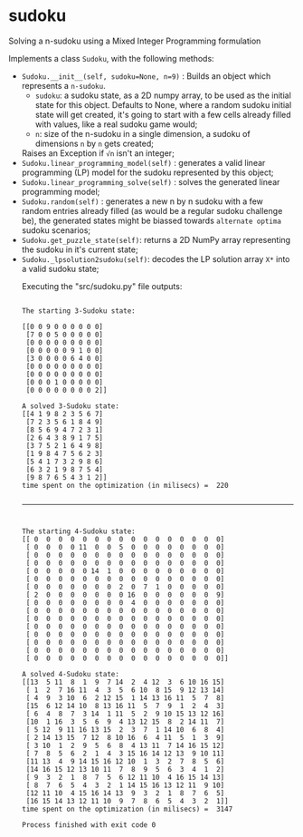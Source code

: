 # sudoku
Solving a n-sudoku using a Mixed Integer Programming formulation


Implements a class <code class="inline_code">Sudoku</code>, with the following methods:
<ul>
<li>
<code class="inline_code">Sudoku.__init__(self, sudoku=None, n=9)</code>
:
Builds an object which represents a <code class="inline_code">n-sudoku</code>.
	<ul>
		<li>
			<code class="inline_code">sudoku</code>:
			a sudoku state, as a 2D numpy array, to be used
			as the initial state for this object. Defaults to None,
			where a random sudoku initial state will get created,
			it's going to start with a few cells already filled with
			values, like a real sudoku game would;
		</li>
		<li>
			<code class="inline_code">n</code>:
			size of the n-sudoku in a single dimension, a sudoku of
			dimensions <code class="inline_code">n</code>
			by
			<code class="inline_code">n</code>
			gets created;
		</li>
	</ul>
	Raises an Exception if <code class="inline_code">&#x221A;n</code> isn't an integer;

</li>
<li>
<code class="inline_code">Sudoku.linear_programming_model(self)</code>
: generates a valid linear programming (LP) model for the sudoku represented by this object;
</li>
<li>
<code class="inline_code">Sudoku.linear_programming_solve(self)</code>
: solves the generated linear programming model;
</li>
<li>
<code class="inline_code">Sudoku.random(self)</code>
: generates a new n by n sudoku with a few random entries already filled
	(as would be a regular sudoku challenge be), the generated states
	might be biassed towards
	<code class="inline_code">alternate optima</code>
	sudoku scenarios;
</li>
<li>
<code class="inline_code">Sudoku.get_puzzle_state(self)</code>:
	returns a 2D NumPy array representing the sudoku in it's current state;
</li>
<li>
<code class="inline_code">Sudoku._lpsolution2sudoku(self)</code>:
	decodes the LP solution array
	<code class="inline_code">X*</code>
	into a valid sudoku state;
</li>

Executing the "src/sudoku.py" file outputs:
<br>

<pre><code>
The starting 3-Sudoku state:

[[0 0 9 0 0 0 0 0 0]
 [7 0 0 5 0 0 0 0 0]
 [0 0 0 0 0 0 0 0 0]
 [0 0 0 0 0 9 1 0 0]
 [3 0 0 0 0 6 4 0 0]
 [0 0 0 0 0 0 0 0 0]
 [0 0 0 0 0 0 0 0 0]
 [0 0 0 1 0 0 0 0 0]
 [0 0 0 0 0 0 0 0 2]]

A solved 3-Sudoku state:
[[4 1 9 8 2 3 5 6 7]
 [7 2 3 5 6 1 8 4 9]
 [8 5 6 9 4 7 2 3 1]
 [2 6 4 3 8 9 1 7 5]
 [3 7 5 2 1 6 4 9 8]
 [1 9 8 4 7 5 6 2 3]
 [5 4 1 7 3 2 9 8 6]
 [6 3 2 1 9 8 7 5 4]
 [9 8 7 6 5 4 3 1 2]]
time spent on the optimization (in milisecs) =  220

<hr>

The starting 4-Sudoku state:
[[ 0  0  0  0  0  0  0  0  0  0  0  0  0  0  0  0]
 [ 0  0  0  0 11  0  0  5  0  0  0  0  0  0  0  0]
 [ 0  0  0  0  0  0  0  0  0  0  0  0  0  0  0  0]
 [ 0  0  0  0  0  0  0  0  0  0  0  0  0  0  0  0]
 [ 0  0  0  0  0 14  1  0  0  0  0  0  0  0  0  0]
 [ 0  0  0  0  0  0  0  0  0  0  0  0  0  0  0  0]
 [ 0  0  0  0  0  0  0  2  0  7  1  0  0  0  0  0]
 [ 2  0  0  0  0  0  0  0 16  0  0  0  0  0  0  9]
 [ 0  0  0  0  0  0  0  0  4  0  0  0  0  0  0  0]
 [ 0  0  0  0  0  0  0  0  0  0  0  0  0  0  0  0]
 [ 0  0  0  0  0  0  0  0  0  0  0  0  0  0  0  0]
 [ 0  0  0  0  0  0  0  0  0  0  0  0  0  0  0  0]
 [ 0  0  0  0  0  0  0  0  0  0  0  0  0  0  0  0]
 [ 0  0  0  0  0  0  0  0  0  0  0  0  0  0  0  0]
 [ 0  0  0  0  0  0  0  0  0  0  0  0  0  0  0  0]
 [ 0  0  0  0  0  0  0  0  0  0  0  0  0  0  0  0]]

A solved 4-Sudoku state:
[[13  5 11  8  1  9  7 14  2  4 12  3  6 10 16 15]
 [ 1  2  7 16 11  4  3  5  6 10  8 15  9 12 13 14]
 [ 4  9  3 10  6  2 12 15  1 14 13 16 11  5  7  8]
 [15  6 12 14 10  8 13 16 11  5  7  9  1  2  4  3]
 [ 6  4  8  7  3 14  1 11  5  2  9 10 15 13 12 16]
 [10  1 16  3  5  6  9  4 13 12 15  8  2 14 11  7]
 [ 5 12  9 11 16 13 15  2  3  7  1 14 10  6  8  4]
 [ 2 14 13 15  7 12  8 10 16  6  4 11  5  1  3  9]
 [ 3 10  1  2  9  5  6  8  4 13 11  7 14 16 15 12]
 [ 7  8  5  6  2  1  4  3 15 16 14 12 13  9 10 11]
 [11 13  4  9 14 15 16 12 10  1  3  2  7  8  5  6]
 [14 16 15 12 13 10 11  7  8  9  5  6  3  4  1  2]
 [ 9  3  2  1  8  7  5  6 12 11 10  4 16 15 14 13]
 [ 8  7  6  5  4  3  2  1 14 15 16 13 12 11  9 10]
 [12 11 10  4 15 16 14 13  9  3  2  1  8  7  6  5]
 [16 15 14 13 12 11 10  9  7  8  6  5  4  3  2  1]]
time spent on the optimization (in milisecs) =  3147

Process finished with exit code 0

</code>
